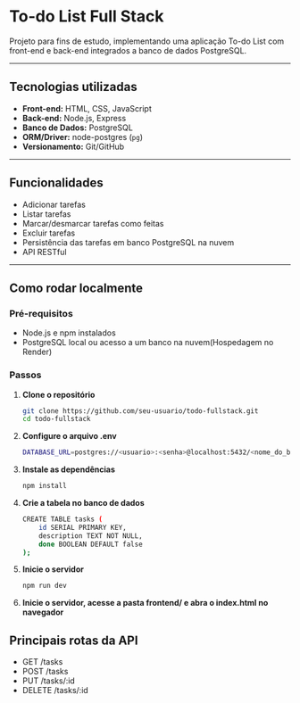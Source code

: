 # To-do List Full Stack

Projeto para fins de estudo, implementando uma aplicação To-do List com front-end e back-end integrados a banco de dados PostgreSQL.

---

## Tecnologias utilizadas

- **Front-end:** HTML, CSS, JavaScript
- **Back-end:** Node.js, Express
- **Banco de Dados:** PostgreSQL
- **ORM/Driver:** node-postgres (`pg`)
- **Versionamento:** Git/GitHub

---

## Funcionalidades

- Adicionar tarefas
- Listar tarefas
- Marcar/desmarcar tarefas como feitas
- Excluir tarefas
- Persistência das tarefas em banco PostgreSQL na nuvem
- API RESTful

---

## Como rodar localmente

### **Pré-requisitos**
- Node.js e npm instalados
- PostgreSQL local ou acesso a um banco na nuvem(Hospedagem no Render)

### **Passos**

1. **Clone o repositório**
   ```bash
   git clone https://github.com/seu-usuario/todo-fullstack.git
   cd todo-fullstack
   ```

2. **Configure o arquivo .env**
    ```bash
    DATABASE_URL=postgres://<usuario>:<senha>@localhost:5432/<nome_do_banco>
    ```
3. **Instale as dependências**
    ```bash
    npm install
    ```
4. **Crie a tabela no banco de dados**
    ```bash
    CREATE TABLE tasks (
        id SERIAL PRIMARY KEY,
        description TEXT NOT NULL,
        done BOOLEAN DEFAULT false
    );
    ```
5. **Inicie o servidor**
    ```bash
    npm run dev
    ```
6. **Inicie o servidor, acesse a pasta frontend/ e abra o index.html no navegador**

## **Principais rotas da API**

- GET /tasks
- POST /tasks
- PUT /tasks/:id
- DELETE /tasks/:id